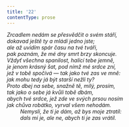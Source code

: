 ```yaml
---
title: '22'
contentType: prose
---
```


<section>

_Zrcadlem nedám se přesvědčit o svém stáří,  
dokavad ještě ty a mládí jedno jste;  
ale až uvidím spár času na tvé tváři,  
pak poznám, že mé dny smrt brzy skoncuje.  
Vždyť všechna spanilost, halící tebe jemně,  
je jenom krásný šat, pod nímž mé srdce zní,  
jež v tobě spočívá — tak jako tvé zas ve mně:  
jak mohu tedy já být starší nežli ty?  
Proto dbej na sebe, snažně tě, milý, prosím,  
tak jako o sebe já kvůli tobě dbám,  
abych tvé srdce, jež zde ve svých prsou nosím  
jak chůva robátko, vyrval všem nehodám.  
         Nemysli, že ti je dám, až bys moje ztratil:  
         dals mi je, ale ne, abych ti je zas vrátil._

</section>
